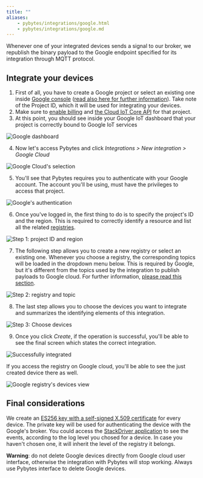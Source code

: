 ```yaml
---
title: ""
aliases:
    - pybytes/integrations/google.html
    - pybytes/integrations/google.md
---
```

Whenever one of your integrated devices sends a signal to our broker, we republish the binary payload to the Google endpoint specified for its integration through MQTT protocol.

## Integrate your devices

1. First of all, you have to create a Google project or select an existing one inside [Google console](https://console.cloud.google.com/cloud-resource-manager) ([read also here for further information](https://cloud.google.com/resource-manager/docs/creating-managing-projects)). Take note of the Project ID, which it will be used for integrating your devices.
2. Make sure to [enable billing](https://cloud.google.com/billing/docs/how-to/modify-project) and [the Cloud IoT Core API](https://console.cloud.google.com/flows/enableapi?apiid=cloudiot.googleapis.com&redirect=https://console.cloud.google.com&_ga=2.236270149.-51976751.1517992223) for that project.
3. At this point, you should see inside your Google IoT dashboard that your project is correctly bound to Google IoT services

![Google dashboard](/gitbook/assets/01_google_integration.png)

4. Now let's access Pybytes and click _Integrations > New integration > Google Cloud_

![Google Cloud's selection](/gitbook/assets/02_google_integration.png)

5. You'll see that Pybytes requires you to authenticate with your Google account. The account you'll be using, must have the privileges to access that project.

![Google's authentication](/gitbook/assets/03_google_integration.png)

6. Once you've logged in, the first thing to do is to specify the project's ID and the region. This is required to correctly identify a resource and list all the related [registries](https://cloud.google.com/iot/docs/concepts/devices#device_registries).

![Step 1: project ID and region](/gitbook/assets/04_google_integration.png)

7. The following step allows you to create a new registry or select an existing one. Whenever you choose a registry, the corresponding topics will be loaded in the dropdown menu below. This is required by Google, but it's different from the topics used by the integration to publish payloads to Google cloud. For further information, [please read this section](https://cloud.google.com/iot/docs/how-tos/mqtt-bridge#publishing_telemetry_events).

![Step 2: registry and topic](/gitbook/assets/05_google_integration.png)

8. The last step allows you to choose the devices you want to integrate and summarizes the identifying elements of this integration.

![Step 3: Choose devices](/gitbook/assets/06_google_integration.png)

9. Once you click _Create_, if the operation is successful, you'll be able to see the final screen which states the correct integration.

![Successfully integrated](/gitbook/assets/07_google_integration.png)

If you access the registry on Google cloud, you'll be able to see the just created device there as well.

![Google registry's devices view](/gitbook/assets/08_google_integration.png)


## Final considerations

We create an [ES256 key with a self-signed X.509 certificate](https://cloud.google.com/iot/docs/how-tos/credentials/keys#generating_an_es256_key_with_a_self-signed_x509_certificate) for every device. The private key will be used for authenticating the device with the Google's broker.
You could access the [StackDriver application](https://app.google.stackdriver.com) to see the events, according to the log level you chosed for a device. In case you haven't chosen one, it will inherit the level of the registry it belongs.

**Warning**: do not delete Google devices directly from Google cloud user interface, otherwise the integration with Pybytes will stop working. Always use Pybytes interface to delete Google devices.